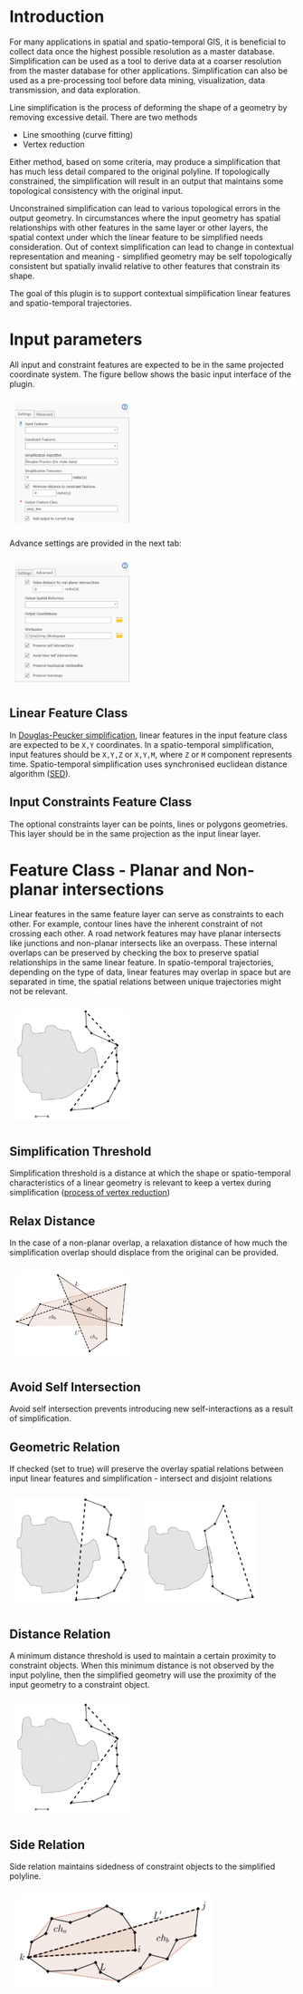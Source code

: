 # Introduction 

For many applications in spatial and spatio-temporal GIS, it is beneficial 
to collect data once the highest possible resolution as a master database. 
Simplification can be used as a tool to derive data at a coarser resolution 
from the master database for other applications.  Simplification can also be 
used  as a pre-processing tool before data mining, visualization, data 
transmission, and data exploration.

Line simplification is the process of deforming the shape of a geometry by 
removing excessive detail. There are two methods
 - Line smoothing (curve fitting) 
 - Vertex reduction

Either method, based on some criteria, may produce a simplification that has 
much less detail compared to the original polyline. If topologically constrained, 
the simplification will result in an output that maintains some topological 
consistency with the original input.

Unconstrained simplification can lead to various topological errors in the output 
geometry. In circumstances where the input geometry has spatial relationships with 
other features in the same layer or other layers, the spatial context under which 
the linear feature to be simplified needs consideration. 
Out of context simplification can lead to change in contextual representation and 
meaning - simplified geometry may be self topologically consistent but spatially 
invalid relative to other features that constrain its shape. 

The goal of this plugin is to support contextual simplification linear features
and spatio-temporal trajectories. 



# Input parameters 
All input and constraint features are expected to be in the same projected coordinate system.
The figure bellow shows the basic input interface of the plugin.  

<img src="imgs/input.jpg" width="40%" style="padding: 10px;"/>

Advance settings are provided in the next tab: 

<img src="imgs/input-adv.jpg" width="40%" style="padding: 10px;"/>

## Linear Feature Class
In [Douglas-Peucker simplification][dp], linear features in the input feature class are 
expected to be `X,Y` coordinates. In a spatio-temporal simplification, input features 
should be `X,Y,Z` or `X,Y,M`, where `Z` or `M` component represents time. 
Spatio-temporal simplification uses synchronised euclidean distance algorithm 
([SED](http://bit.ly/2xTRcVs)).

## Input Constraints Feature Class
The optional constraints layer can be points, lines or polygons geometries. 
This layer should be in the same projection as the input linear layer.

# Feature Class - Planar and Non-planar intersections
Linear features in the same feature layer can serve as constraints to each other. 
For example, contour lines have the inherent constraint of not crossing each other. 
A road network features may have planar intersects like junctions and non-planar 
intersects like an overpass.
These internal overlaps can be preserved by checking the box to preserve spatial 
relationships in the same linear feature.
In spatio-temporal trajectories, depending on the type of data, linear features may 
overlap in space but are separated in time, the spatial relations between unique 
trajectories might not be relevant.

<img src="imgs/distance-relation.png" width="40%" style="padding: 10px;"/>

## Simplification Threshold 
Simplification threshold is a distance at which the shape or spatio-temporal characteristics 
of a linear geometry is relevant to keep a vertex during simplification ([process of vertex reduction](https://pro.arcgis.com/en/pro-app/latest/tool-reference/cartography/simplify-line.htm))



## Relax Distance
In the case of a non-planar overlap, a relaxation distance of how much the simplification 
overlap should displace from the original can be provided.

<img src="imgs/img-heuristic-2.png" width="40%" style="padding: 10px;"/>


## Avoid Self Intersection 
Avoid self intersection prevents introducing new self-interactions as a result of simplification.

## Geometric Relation
If checked (set to true) will preserve the overlay spatial relations between input linear features 
and simplification - intersect and disjoint relations

<p float="left">
  <img src="imgs/img-geom-relate-1.png" width="40%" style="padding: 10px;"/>

  <img src="imgs/img-geom-relate-2.png" width="40%" style="padding: 10px;"/>
</p>



## Distance Relation 
A minimum distance threshold is used to maintain a certain proximity to constraint objects.
When this minimum distance is not observed by the input polyline, then the simplified geometry will use the
proximity of the input geometry to a constraint object.

<img src="imgs/distance-relation.png" width="40%" style="padding: 10px;"/>

## Side Relation 
Side relation maintains sidedness of constraint objects to the simplified polyline.

<img src="imgs/img-heuristic-6.png" width="70%" style="padding: 10px;"/>




[dp]: https://en.wikipedia.org/wiki/Ramer%E2%80%93Douglas%E2%80%93Peucker_algorithm